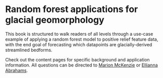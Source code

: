 # Random forest applications for glacial geomorphology

This book is structured to walk readers of all levels through a use-case example
of applying a random forest model to positive relief feature data, with the end 
goal of forecasting which datapoints are glacially-derived streamlined bedforms. 

Check out the content pages for specific background and application information.
All questions can be directed to [Marion McKenzie](marion.mckenzie@mines.edu) or
[Ellianna Abrahams](ellianna@berkeley.edu). 

```{tableofcontents}
```
